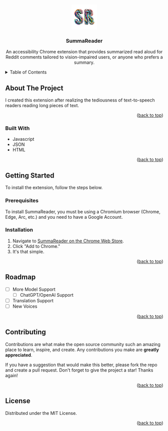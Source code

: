 <a name="readme-top"></a>


<br />
<div align="center">
  <a href="https://github.com/viniscool/summareader">
    <img src="icon.png" alt="Logo" width="80" height="80">
  </a>

<h3 align="center">SummaReader</h3>

  <p align="center">
    An accessibility Chrome extension that provides summarized read aloud for Reddit comments tailored to vision-impaired users, or anyone who prefers a summary.
  </p>
</div>



<!-- TABLE OF CONTENTS -->
<details>
  <summary>Table of Contents</summary>
  <ol>
    <li>
      <a href="#about-the-project">About The Project</a>
      <ul>
        <li><a href="#built-with">Built With</a></li>
      </ul>
    </li>
    <li>
      <a href="#getting-started">Getting Started</a>
      <ul>
        <li><a href="#prerequisites">Prerequisites</a></li>
        <li><a href="#installation">Installation</a></li>
      </ul>
    </li>
    <li><a href="#roadmap">Roadmap</a></li>
    <li><a href="#contributing">Contributing</a></li>
    <li><a href="#license">License</a></li>
  </ol>
</details>



<!-- ABOUT THE PROJECT -->
## About The Project

I created this extension after realizing the tediousness of text-to-speech readers reading long pieces of text.

<p align="right">(<a href="#readme-top">back to top</a>)</p>



### Built With

* Javascript
* JSON
* HTML

<p align="right">(<a href="#readme-top">back to top</a>)</p>



<!-- GETTING STARTED -->
## Getting Started

To install the extension, follow the steps below.

### Prerequisites

To install SummaReader, you must be using a Chromium browser (Chrome, Edge, Arc, etc.) and you need to have a Google Account.

### Installation

1. Navigate to [SummaReader on the Chrome Web Store](https://chromewebstore.google.com/detail/summareader/pdkjonmiofjnidkdcgcbhanbjoiklglo).
2. Click "Add to Chrome."
3. It's that simple.

<p align="right">(<a href="#readme-top">back to top</a>)</p>



<!-- ROADMAP -->
## Roadmap

- [ ] More Model Support
    - [ ] ChatGPT/OpenAI Support
- [ ] Translation Support
- [ ] New Voices

<p align="right">(<a href="#readme-top">back to top</a>)</p>



<!-- CONTRIBUTING -->
## Contributing

Contributions are what make the open source community such an amazing place to learn, inspire, and create. Any contributions you make are **greatly appreciated**.

If you have a suggestion that would make this better, please fork the repo and create a pull request.
Don't forget to give the project a star! Thanks again!

<p align="right">(<a href="#readme-top">back to top</a>)</p>



<!-- LICENSE -->
## License

Distributed under the MIT License.

<p align="right">(<a href="#readme-top">back to top</a>)</p>
